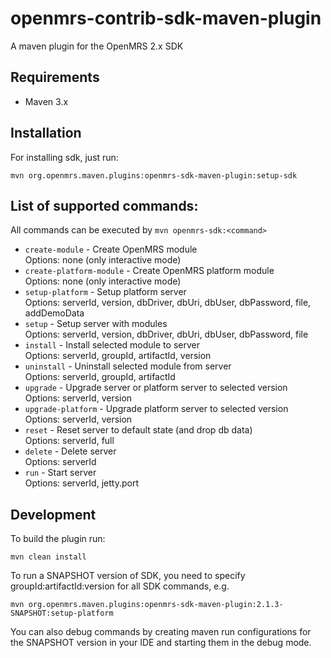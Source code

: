 # openmrs-contrib-sdk-maven-plugin
A maven plugin for the OpenMRS 2.x SDK

## Requirements
 * Maven 3.x
 
## Installation
For installing sdk, just run: <br/>

`mvn org.openmrs.maven.plugins:openmrs-sdk-maven-plugin:setup-sdk`

## List of supported commands:
All commands can be executed by `mvn openmrs-sdk:<command>`

* `create-module` - Create OpenMRS module <br/>
Options: none (only interactive mode)
* `create-platform-module` - Create OpenMRS platform module <br/>
Options: none (only interactive mode)
* `setup-platform` - Setup platform server <br/>
Options: serverId, version, dbDriver, dbUri, dbUser, dbPassword, file, addDemoData
* `setup` - Setup server with modules <br/>
Options: serverId, version, dbDriver, dbUri, dbUser, dbPassword, file
* `install` - Install selected module to server <br/>
Options: serverId, groupId, artifactId, version
* `uninstall` - Uninstall selected module from server <br/>
Options: serverId, groupId, artifactId
* `upgrade` - Upgrade server or platform server to selected version <br/>
Options: serverId, version
* `upgrade-platform` - Upgrade platform server to selected version <br/>
Options: serverId, version
* `reset` - Reset server to default state (and drop db data) <br/>
Options: serverId, full
* `delete` - Delete server <br/>
Options: serverId
* `run` - Start server <br/>
Options: serverId, jetty.port

## Development

To build the plugin run:

`mvn clean install`

To run a SNAPSHOT version of SDK, you need to specify groupId:artifactId:version for all SDK commands, e.g.

`mvn org.openmrs.maven.plugins:openmrs-sdk-maven-plugin:2.1.3-SNAPSHOT:setup-platform`

You can also debug commands by creating maven run configurations for the SNAPSHOT version in your IDE and starting them in the debug mode.
